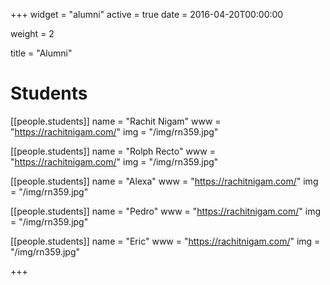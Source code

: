 +++
widget = "alumni"
active = true
date = 2016-04-20T00:00:00

weight = 2

title = "Alumni"

# Students
[[people.students]]
  name = "Rachit Nigam"
  www = "https://rachitnigam.com/"
  img = "/img/rn359.jpg"

[[people.students]]
  name = "Rolph Recto"
  www = "https://rachitnigam.com/"
  img = "/img/rn359.jpg"

[[people.students]]
  name = "Alexa"
  www = "https://rachitnigam.com/"
  img = "/img/rn359.jpg"

[[people.students]]
  name = "Pedro"
  www = "https://rachitnigam.com/"
  img = "/img/rn359.jpg"

[[people.students]]
  name = "Eric"
  www = "https://rachitnigam.com/"
  img = "/img/rn359.jpg"

+++
